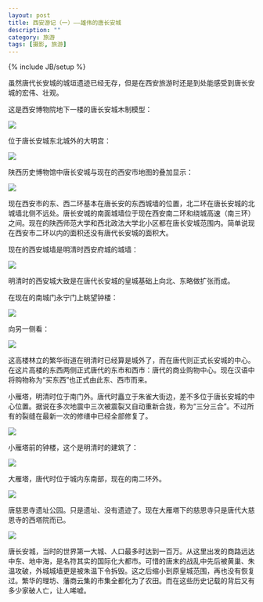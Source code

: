 ```yaml
---
layout: post
title: 西安游记（一）——雄伟的唐长安城
description: ""
category: 旅游
tags: [摄影, 旅游]
---
```


{% include JB/setup %}

虽然唐代长安城的城垣遗迹已经无存，但是在西安旅游时还是到处能感受到唐长安城的宏伟、壮观。

这是西安博物院地下一楼的唐长安城木制模型：

![](https://ws4.sinaimg.cn/large/006tNc79gy1fh5vw6ciwij30zk0npjwf.jpg)

位于唐长安城东北城外的大明宫：

![](https://ws2.sinaimg.cn/large/006tNc79gy1fh5w12cnalj30zk0npag8.jpg)

陕西历史博物馆中唐长安城与现在的西安市地图的叠加显示：

![](https://ws3.sinaimg.cn/large/006tNc79gy1fh5w47bo2cj30np0zkgq1.jpg)

现在西安市的东、西二环基本在唐长安的东西城墙的位置，北二环在唐长安城的北城墙北侧不远处。唐长安城的南面城墙位于现在西安南二环和绕城高速（南三环）之间。现在的陕西师范大学和西北政法大学北小区都在唐长安城范围内。简单说现在西安市二环以内的面积还没有唐代长安城的面积大。

现在的西安城墙是明清时西安府城的城墙：

![](https://ws1.sinaimg.cn/large/006tNc79gy1fh5wcr0dh8j30zk0npn5y.jpg)

明清时的西安城大致是在唐代长安城的皇城基础上向北、东略做扩张而成。

在现在的南城门永宁门上眺望钟楼：

![](https://ws4.sinaimg.cn/large/006tNc79gy1fh5we3bf2cj30np0zkqaa.jpg)

向另一侧看：

![](https://ws1.sinaimg.cn/large/006tNc79gy1fh5whzcy7jj30zk0np7c8.jpg)

这高楼林立的繁华街道在明清时已经算是城外了，而在唐代则正式长安城的中心。在这片高楼的东西两侧正式唐代的东市和西市：唐代的商业购物中心。现在汉语中将购物称为“买东西”也正式由此东、西市而来。

小雁塔，明清时位于南门外。唐代时矗立于朱雀大街边，差不多位于唐长安城的中心位置。据说在多次地震中三次被震裂又自动重新合拢，称为“三分三合”。不过所有的裂缝在最新一次的修缮中已经全部修复了。

![](https://ws4.sinaimg.cn/large/006tNc79gy1fh5wm99h6gj30np0zknb4.jpg)

小雁塔前的钟楼，这个是明清时的建筑了：

![](https://ws3.sinaimg.cn/large/006tNc79gy1fh5wmqhvnmj30np0zk46t.jpg)

大雁塔，唐代时位于城内东南部，现在的南二环外。

![](https://ws2.sinaimg.cn/large/006tNc79gy1fh5wrkgttsj30np0zkq91.jpg)

唐慈恩寺遗址公园。只是遗址、没有遗迹了。现在大雁塔下的慈恩寺只是唐代大慈恩寺的西塔院而已。

![](https://ws4.sinaimg.cn/large/006tNc79gy1fh5x68hitmj30np0zkgzk.jpg)

唐长安城，当时的世界第一大城、人口最多时达到一百万。从这里出发的商路远达中东、地中海，是名符其实的国际化大都市。可惜的唐末的战乱中先后被黄巢、朱温攻破，外城城墙更是被朱温下令拆毁。这之后缩小到原皇城范围，再也没有恢复过。繁华的理坊、藩商云集的市集全都化为了农田。而在这些历史记载的背后又有多少家破人亡，让人唏嘘。
